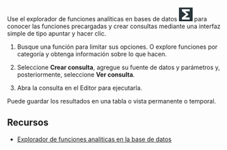 Use el explorador de funciones analíticas en bases de datos ![open\_indb\_explorer\_icon](Images/vxh1684731330989.svg) para conocer las funciones precargadas y crear consultas mediante una interfaz simple de tipo apuntar y hacer clic.

1.  Busque una función para limitar sus opciones. O explore funciones por categoría y obtenga información sobre lo que hacen.

2.  Seleccione **Crear consulta**, agregue su fuente de datos y parámetros y, posteriormente, seleccione **Ver consulta**.

3.  Abra la consulta en el Editor para ejecutarla.

Puede guardar los resultados en una tabla o vista permanente o temporal.

Recursos
--------

-   [Explorador de funciones analíticas en la base de datos](https://docs.teradata.com/access/sources/dita/topic?dita:topicPath=vot1684158652679.dita)
